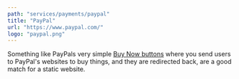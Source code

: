 ```yaml
---
path: "services/payments/paypal"
title: "PayPal"
url: "https://www.paypal.com/"
logo: "paypal.png"
---
```


Something like PayPals very simple [Buy Now buttons](https://developer.paypal.com/docs/classic/paypal-payments-standard/integration-guide/buy_now_step_1/) where you send users to PayPal's websites to buy things, and they are redirected back, are a good match for a static website.
